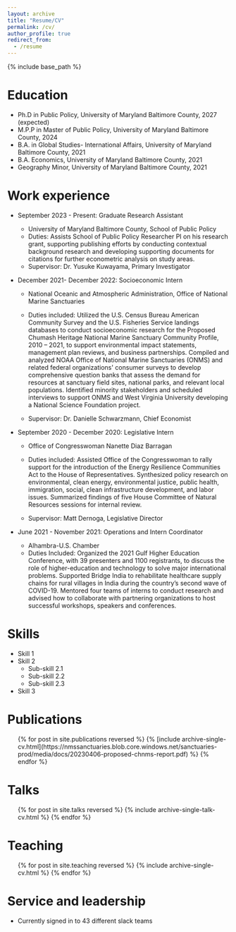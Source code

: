```yaml
---
layout: archive
title: "Resume/CV"
permalink: /cv/
author_profile: true
redirect_from:
  - /resume
---
```


{% include base_path %}

Education
======
* Ph.D in Public Policy, University of Maryland Baltimore County, 2027 (expected)
* M.P.P in Master of Public Policy, University of Maryland Baltimore County, 2024
* B.A. in Global Studies- International Affairs, University of Maryland Baltimore County, 2021
* B.A. Economics, University of Maryland Baltimore County, 2021
* Geography Minor, University of Maryland Baltimore County, 2021

Work experience
======
* September 2023 - Present: Graduate Research Assistant
  * University of Maryland Baltimore County, School of Public Policy 
  * Duties: Assists School of Public Policy Researcher PI on his research grant, supporting publishing efforts by conducting contextual background research and developing supporting documents for citations for further econometric analysis on study areas. 
  * Supervisor: Dr. Yusuke Kuwayama, Primary Investigator

* December 2021- December 2022: Socioeconomic Intern
  * National Oceanic and Atmospheric Administration, Office of National Marine Sanctuaries
  * Duties included: Utilized the U.S. Census Bureau American Community Survey and the U.S. Fisheries Service landings databases to conduct socioeconomic research for the Proposed Chumash Heritage National Marine Sanctuary Community Profile, 2010 – 2021, to support environmental impact statements, management plan reviews, and business partnerships. Compiled and analyzed NOAA Office of National Marine Sanctuaries (ONMS) and related federal organizations' consumer surveys to develop comprehensive question banks that assess the demand for resources at sanctuary field sites, national parks, and relevant local populations. Identified minority stakeholders and scheduled interviews to support ONMS and West Virginia University developing a National Science Foundation project. 

  * Supervisor: Dr. Danielle Schwarzmann, Chief Economist

* September 2020 - December 2020: Legislative Intern
  * Office of Congresswoman Nanette Diaz Barragan
  * Duties included: Assisted Office of the Congresswoman to rally support for the introduction of the Energy Resilience Communities Act to the House of Representatives. Synthesized policy research on environmental, clean energy, environmental justice, public health, immigration, social, clean infrastructure development, and labor issues. Summarized findings of five House Committee of Natural Resources sessions for internal review. 

  * Supervisor: Matt Dernoga, Legislative Director
 
* June 2021 - November 2021: Operations and Intern Coordinator
  * Alhambra-U.S. Chamber
  * Duties Included: Organized the 2021 Gulf Higher Education Conference, with 39 presenters and 1100 registrants, to discuss the role of higher-education and technology to solve major international problems. Supported Bridge India to rehabilitate healthcare supply chains for rural villages in India during the country’s second wave of COVID-19. Mentored four teams of interns to conduct research and advised how to collaborate with partnering organizations to host successful workshops, speakers and conferences.  

Skills
======
* Skill 1
* Skill 2
  * Sub-skill 2.1
  * Sub-skill 2.2
  * Sub-skill 2.3
* Skill 3

Publications
======
  <ul>{% for post in site.publications reversed %}
    {% [include archive-single-cv.html](https://nmssanctuaries.blob.core.windows.net/sanctuaries-prod/media/docs/20230406-proposed-chnms-report.pdf) %}
  {% endfor %}</ul>
  
Talks
======
  <ul>{% for post in site.talks reversed %}
    {% include archive-single-talk-cv.html  %}
  {% endfor %}</ul>
  
Teaching
======
  <ul>{% for post in site.teaching reversed %}
    {% include archive-single-cv.html %}
  {% endfor %}</ul>
  
Service and leadership
======
* Currently signed in to 43 different slack teams
